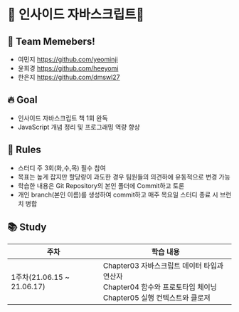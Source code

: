 # 📖 인사이드 자바스크립트📖
## 🙆 Team Memebers!
- 여민지 https://github.com/yeominji
- 윤희경 https://github.com/heeyomi
- 한은지 https://github.com/dmswl27

## 🔥 Goal
- 인사이드 자바스크립트 책 1회 완독
- JavaScript 개념 정리 및 프로그래밍 역량 향상

## 🤞 Rules
- 스터디 주 3회(화,수,목) 필수 참여
- 목표는 높게 잡지만 할당량이 과도한 경우 팀원들의 의견하에 유동적으로 변경 가능
- 학습한 내용은 Git Repository의 본인 폴더에 Commit하고 토론
- 개인 branch(본인 이름)를 생성하여 commit하고 매주 목요일 스터디 종료 시 브런치 병합

## 📚 Study
| 주차 |학습 내용 |
|--|--|
| 1주차(21.06.15 ~ 21.06.17) |Chapter03 자바스크립트 데이터 타입과 연산자<br>Chapter04 함수와 프로토타입 체이닝<br>Chapter05 실행 컨텍스트와 클로저|

